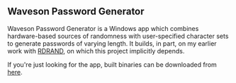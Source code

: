 Waveson Password Generator
--------------------------

Waveson Password Generator is a Windows app which combines hardware-based sources of randomness with user-specified character sets to generate passwords of varying length. It builds, in part, on my earlier work with [RDRAND](https://github.com/viathefalcon/rdrand_msvc_2010/), on which this project implicitly depends.

If you're just looking for the app, built binaries can be downloaded from [here](http://waveson.com/wpg/).

